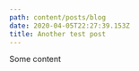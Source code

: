 ```yaml
---
path: content/posts/blog
date: 2020-04-05T22:27:39.153Z
title: Another test post
---
```

Some content